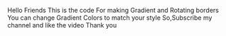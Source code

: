 Hello Friends This is the code For making Gradient and Rotating borders 
You can change Gradient Colors to match your style 
So,Subscribe my channel and like the video
Thank you
